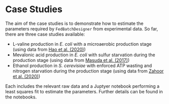 # Case Studies

The aim of the case studies is to demonstrate how to estimate the parameters required by `FedBatchDesigner` from experimental data.
So far, there are three case studies available:

- L-valine production in _E. coli_ with a microaerobic production stage (using data from [Hao et al. (2020)](https://doi.org/10.1016/j.ymben.2020.09.007))
- Mevalonic acid production in _E. coli_ with sulfur starvation during the production stage (using data from [Masuda et al. (2017)](https://doi.org/10.1016/j.biortech.2017.04.110))
- Ethanol production in _S. cerevisiae_ with enforced ATP wasting and nitrogen starvation during the production stage (using data from [Zahoor et al. (2020)](https://doi.org/10.1186/s13068-020-01822-9))

Each includes the relevant raw data and a Juptyer notebook performing a least squares fit to estimate the parameters.
Further details can be found in the notebooks.